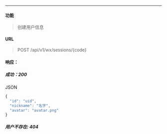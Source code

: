 -----------

#### 功能

> 创建用户信息

#### URL

> POST /api/v1/wx/sessions/{code}

#### 响应：
##### 成功：200
JSON
```js
{
  "id": "uid",
  "nickname": "名字",
  "avatar": "avatar.png"
}
```
##### 用户不存在: 404
